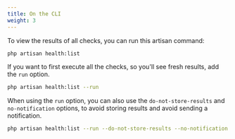 ```yaml
---
title: On the CLI
weight: 3
---
```


To view the results of all checks, you can run this artisan command:

```bash
php artisan health:list
```

If you want to first execute all the checks, so you'll see fresh results, add the `run` option.

```bash
php artisan health:list --run
```

When using the `run` option, you can also use the `do-not-store-results` and  `no-notification` options, to avoid storing results and avoid sending a notification.

```bash
php artisan health:list --run --do-not-store-results --no-notification
```


